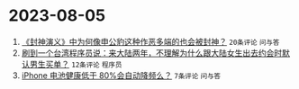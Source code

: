 # 2023-08-05

1. [《封神演义》中为何像申公豹这种作恶多端的也会被封神？](https://www.v2ex.com/t/962560) `20条评论` `问与答`
1. [刷到一个台湾程序员说：来大陆两年，不理解为什么跟大陆女生出去约会时默认男生买单？](https://www.v2ex.com/t/962567) `12条评论` `程序员`
1. [iPhone 电池健康低于 80%会自动降频么？](https://www.v2ex.com/t/962557) `7条评论` `问与答`
